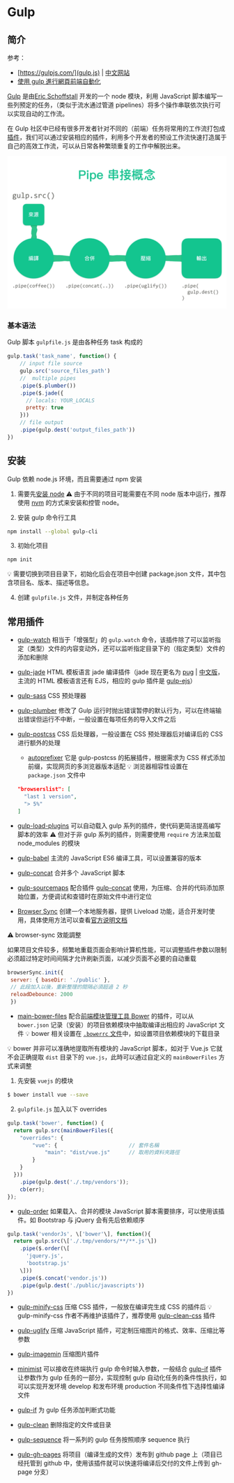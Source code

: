 # Gulp

## 简介
参考：
* [https://gulpjs.com/](gulp.js) | [中文网站](https://www.gulpjs.com.cn/)
* [使用 gulp 進行網頁前端自動化](https://www.udemy.com/course/gulp-learning/)

[Gulp](https://gulpjs.com/) 是由[Eric Schoffstall](https://en.wikipedia.org/wiki/Gulp.js#cite_note-:0-4) 开发的一个 node 模块，利用 JavaScript 脚本编写一些列预定的任务，（类似于流水通过管道 pipelines）将多个操作串联依次执行可以实现自动的工作流。

在 Gulp 社区中已经有很多开发者针对不同的（前端）任务将常用的工作流打包成[插件](https://gulpjs.com/plugins)，我们可以通过安装相应的插件，利用多个开发者的预设工作流快速打造属于自己的高效工作流，可以从日常各种繁琐重复的工作中解脱出来。

![gulp pipe 管道概念](gulp-pipe.png)

### 基本语法
Gulp 脚本 `gulpfile.js` 是由各种任务 task 构成的

```js
gulp.task('task_name', function() {
    // input file source
    gulp.src('source_files_path')
    //  multiple pipes
    .pipe($.plumber())
    .pipe($.jade({
      // locals: YOUR_LOCALS
      pretty: true
    }))
    // file output
    .pipe(gulp.dest('output_files_path'))
})
```

## 安装
Gulp 依赖 node.js 环境，而且需要通过 npm 安装

1. 需要先[安装 node](https://nodejs.org/en/)
:warning: 由于不同的项目可能需要在不同 node 版本中运行，推荐使用 [nvm](https://github.com/nvm-sh/nvm) 的方式来安装和控管 node。

2. 安装 gulp 命令行工具

```bash
npm install --global gulp-cli
```

3. 初始化项目

```bash
npm init
```

:bulb: 需要切换到项目目录下，初始化后会在项目中创建 package.json 文件，其中包含项目名、版本、描述等信息。

4. 创建 `gulpfile.js` 文件，并制定各种任务

## 常用插件

* [gulp-watch](https://www.npmjs.com/package/gulp-watch) 相当于「增强型」的 `gulp.watch` 命令，该插件除了可以监听指定（类型）文件的内容变动外，还可以监听指定目录下的（指定类型）文件的添加和删除

* [gulp-jade](https://www.npmjs.com/package/gulp-jade)  HTML 模板语言 jade 编译插件（jade 现在更名为 [pug](https://pugjs.org/api/getting-started.html) | [中文版](https://www.pugjs.cn/api/getting-started.html)，主流的 HTML 模板语言还有 EJS，相应的 gulp 插件是 [gulp-ejs](https://www.npmjs.com/package/gulp-ejs)）

* [gulp-sass](https://www.npmjs.com/package/gulp-sass) CSS 预处理器

* [gulp-plumber](https://www.npmjs.com/package/gulp-plumber) 修改了 Gulp 运行时抛出错误暂停的默认行为，可以在终端输出错误但运行不中断，一般设置在每项任务的导入文件之后

* [gulp-postcss](https://www.npmjs.com/package/gulp-postcss) CSS 后处理器，一般设置在 CSS 预处理器后对编译后的 CSS 进行额外的处理
    * [autoprefixer](https://www.npmjs.com/package/autoprefixer) 它是 gulp-postcss 的拓展插件，根据需求为 CSS 样式添加前缀，实现网页的多浏览器版本适配
    :bulb: 浏览器相容性设置在 `package.json` 文件中

    ```json
    "browserslist": [
      "last 1 version",
      "> 5%"
    ]
    ```

* [gulp-load-plugins](https://www.npmjs.com/package/gulp-load-plugins) 可以自动载入 gulp 系列的插件，使代码更简洁提高编写脚本的效率 :warning: 但对于非 gulp 系列的插件，则需要使用 `require` 方法来加载 node_modules 的模块

* [gulp-babel](https://www.npmjs.com/package/gulp-babel) 主流的 JavaScript ES6 编译工具，可以设置兼容的版本

* [gulp-concat](https://www.npmjs.com/package/gulp-concat) 合并多个 JavaScript 脚本
* [gulp-sourcemaps](https://www.npmjs.com/package/gulp-sourcemaps) 配合插件 [gulp-concat](https://www.npmjs.com/package/gulp-concat) 使用，为压缩、合并的代码添加原始位置，方便调试和查错时在原始文件中进行定位

* [Browser Sync](https://www.npmjs.com/package/browser-sync) 创建一个本地服务器，提供 Liveload 功能，适合开发时使用，具体使用方法可以查看[官方说明文档](https://browsersync.io/docs)

:warning: browser-sync 效能調整

如果项目文件较多，频繁地重载页面会影响计算机性能，可以调整插件参数以限制必须超过特定时间间隔才允许刷新页面，以减少页面不必要的自动重载

```js
browserSync.init({
 server: { baseDir: './public' },
 // 此段加入以後，重新整理的間隔必須超過 2 秒
 reloadDebounce: 2000
 })
```

* [main-bower-files](https://www.npmjs.com/package/main-bower-files) 配合[前端模块管理工具 Bower](https://bower.io/) 的插件，可以从 `bower.json` 记录（安装）的项目依赖模块中抽取编译出相应的 JavaScript 文件 :bulb: bower 相关设置在 [`.bowerrc` 文件](https://bower.io/docs/config/)中，如设置项目依赖模块的下载目录

:bulb:  bower 并非可以准确地提取所有模块的 JavaScript 脚本，如对于 Vue.js 它就不会正确提取 `dist` 目录下的 `vue.js`，此時可以通过自定义的 `mainBowerFiles` 方式来调整

1. 先安裝 `vuejs` 的模块

```bash
$ bower install vue --save
```
2. `gulpfile.js` 加入以下 overrides

```js
gulp.task('bower', function() {
  return gulp.src(mainBowerFiles({
    "overrides": {
        "vue": {                       // 套件名稱
            "main": "dist/vue.js"      // 取用的資料夾路徑
        }
    }
  }))
    .pipe(gulp.dest('./.tmp/vendors'));
    cb(err);
});
```

* [gulp-order](https://www.npmjs.com/package/gulp-order) 如果载入、合并的模块 JavaScript 脚本需要排序，可以使用该插件。如 Bootstrap 与 jQuery 会有先后依赖顺序

```js
gulp.task('vendorJs', \['bower'\], function(){
  return gulp.src(\['./.tmp/vendors/**/**.js'\])
    .pipe($.order(\[
      'jquery.js',
      'bootstrap.js'
    \]))
    .pipe($.concat('vendor.js'))
    .pipe(gulp.dest('./public/javascripts'))
})
```

* [gulp-minify-css](https://www.npmjs.com/package/gulp-minify-css)  压缩 CSS 插件，一般放在编译完生成 CSS 的插件后
:bulb: gulp-minify-css 作者不再维护该插件了，推荐使用 [gulp-clean-css](https://github.com/scniro/gulp-clean-css) 插件

* [gulp-uglify](https://www.npmjs.com/package/gulp-uglify) 压缩 JavaScript 插件，可定制压缩图片的格式、效率、压缩比等参数

* [gulp-imagemin](https://www.npmjs.com/package/gulp-imagemin) 压缩图片插件
* [minimist](https://www.npmjs.com/package/minimist) 可以接收在终端执行 gulp 命令时输入参数，一般结合 [gulp-if](https://www.npmjs.com/package/gulp-if) 插件让参数作为 gulp 任务的一部分，实现控制 gulp 自动化任务的条件性执行，如可以实现开发环境 develop 和发布环境 production 不同条件性下选择性编译文件

* [gulp-if](https://www.npmjs.com/package/gulp-if) 为 gulp 任务添加判断式功能

* [gulp-clean](https://www.npmjs.com/package/gulp-clean) 删除指定的文件或目录

* [gulp-sequence](https://www.npmjs.com/package/gulp-sequence) 将一系列的 gulp 任务按照顺序 sequence 执行

* [gulp-gh-pages](https://www.npmjs.com/package/gulp-gh-pages) 将项目（编译生成的文件）发布到 github page 上（项目已经托管到 github 中，使用该插件就可以快速将编译后交付的文件上传到 gh-page 分支）